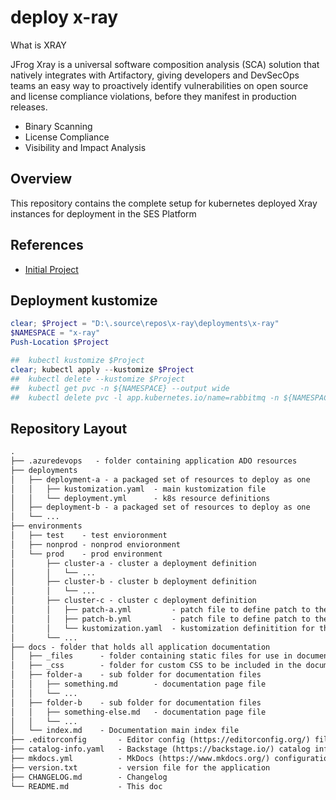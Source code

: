 # deploy x-ray

What is XRAY

JFrog Xray is a universal software composition analysis (SCA) solution that natively integrates with Artifactory, giving developers and DevSecOps teams an easy way to proactively identify vulnerabilities on open source and license compliance violations, before they manifest in production releases.

- Binary Scanning
- License Compliance
- Visibility and Impact Analysis

## Overview

This repository contains the complete setup for kubernetes deployed Xray instances for deployment in the SES Platform

## References

- [Initial Project](https://github.com/SQLHorizons/ses-k8s-azure-cluster/blob/main/projects/jFrog/deployments/x-ray/README.md)

## Deployment kustomize

```powershell
clear; $Project = "D:\.source\repos\x-ray\deployments\x-ray"
$NAMESPACE = "x-ray"
Push-Location $Project

##  kubectl kustomize $Project
clear; kubectl apply --kustomize $Project
##  kubectl delete --kustomize $Project
##  kubectl get pvc -n ${NAMESPACE} --output wide
##  kubectl delete pvc -l app.kubernetes.io/name=rabbitmq -n ${NAMESPACE}
```


## Repository Layout

```xml
.
├── .azuredevops   - folder containing application ADO resources
├── deployments
│   ├── deployment-a - a packaged set of resources to deploy as one
│   │   ├── kustomization.yaml  - main kustomization file
│   │   └── deployment.yml      - k8s resource definitions
│   ├── deployment-b - a packaged set of resources to deploy as one
│   └── ...
├── environments
│   ├── test    - test envioronment
│   ├── nonprod - nonprod envioronment
│   └── prod    - prod environment
│       ├── cluster-a - cluster a deployment definition
│       │   └── ...
│       ├── cluster-b - cluster b deployment definition
│       │   └── ...
│       ├── cluster-c - cluster c deployment definition
│       │   ├── patch-a.yml         - patch file to define patch to the core deployment for the specific cluster
│       │   ├── patch-b.yml         - patch file to define patch to the core deployment for the specific cluster
│       │   └── kustomization.yaml  - kustomization definitition for the application deployment to the specific cluster
│       └── ...
├── docs - folder that holds all application documentation
│   ├── _files      - folder containing static files for use in documentation
│   ├── _css        - folder for custom CSS to be included in the documentation
│   ├── folder-a    - sub folder for documentation files
│   │   ├── something.md        - documentation page file
│   │   └── ...
│   ├── folder-b    - sub folder for documentation files
│   │   ├── something-else.md   - documentation page file
│   │   └── ...
│   └── index.md    - Documentation main index file
├── .editorconfig       - Editor config (https://editorconfig.org/) file for defining code formatting standards. Install EditorConfig VSCode plugin to use.
├── catalog-info.yaml   - Backstage (https://backstage.io/) catalog information reference
├── mkdocs.yml          - MkDocs (https://www.mkdocs.org/) configuration file for application documentation generation
├── version.txt         - version file for the application
├── CHANGELOG.md        - Changelog
└── README.md           - This doc
```
